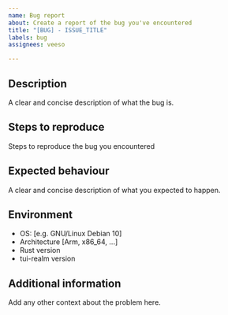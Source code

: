```yaml
---
name: Bug report
about: Create a report of the bug you've encountered
title: "[BUG] - ISSUE_TITLE"
labels: bug
assignees: veeso

---
```


## Description

A clear and concise description of what the bug is.

## Steps to reproduce

Steps to reproduce the bug you encountered

## Expected behaviour

A clear and concise description of what you expected to happen.

## Environment

- OS: [e.g. GNU/Linux Debian 10]
- Architecture [Arm, x86_64, ...]
- Rust version
- tui-realm version

## Additional information

Add any other context about the problem here.
